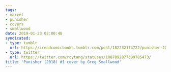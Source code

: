 ```yaml
---
tags:
- marvel
- punisher
- covers
- smallwood
date: 2019-01-23 02:00:48
syndicated:
- type: tumblr
  url: https://ireadcomicbooks.tumblr.com/post/182232174722/punisher-2018-1-cover-by-greg-smallwood
- type: twitter
  url: https://twitter.com/roytang/statuses/1087892877399785473/
title: 'Punisher (2018) #1 cover by Greg Smallwood'
---
```


